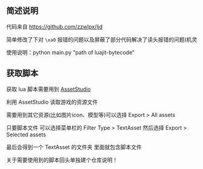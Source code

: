 ## 简述说明

代码来自 https://github.com/zzwlpx/ljd

简单修改了下对 `\xa0` 报错的问题以及屏蔽了部分代码解决了读头报错的问题(机灵

使用说明：python main.py  "path of luajit-bytecode"

<!-- py -3 main.py input output -->

## 获取脚本

获取 lua 脚本需要用到 [AssetStudio](https://github.com/Perfare/AssetStudio)

利用 AssetStudio 读取游戏的资源文件

需要用到其它资源(比如图片icon、模型等)可以选择 Export > All assets

只要脚本文件 可以选择菜单栏的 Filter Type > TextAsset 然后选择 Export > Selected assets

最后会得到一个 TextAsset 的文件夹 里面就包含脚本文件

关于需要使用到的脚本回头单独建个仓库说明！
